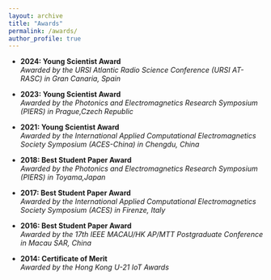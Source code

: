 ```yaml
---
layout: archive
title: "Awards"
permalink: /awards/
author_profile: true
---
```


- **2024: Young Scientist Award** \
*Awarded by the URSI Atlantic Radio Science Conference (URSI AT-RASC) in Gran Canaria, Spain*

- **2023: Young Scientist Award** \
*Awarded by the Photonics and Electromagnetics Research Symposium (PIERS) in Prague,Czech Republic*

- **2021: Young Scientist Award** \
*Awarded by the International Applied Computational Electromagnetics Society Symposium (ACES-China) in Chengdu, China*

- **2018: Best Student Paper Award** \
*Awarded by the Photonics and Electromagnetics Research Symposium (PIERS) in Toyama,Japan*

- **2017: Best Student Paper Award** \
*Awarded by the International Applied Computational Electromagnetics Society Symposium (ACES) in Firenze, Italy*

- **2016: Best Student Paper Award** \
*Awarded by the 17th IEEE MACAU/HK AP/MTT Postgraduate Conference in Macau SAR, China*

- **2014: Certificate of Merit** \
*Awarded by the Hong Kong U-21 IoT Awards*
